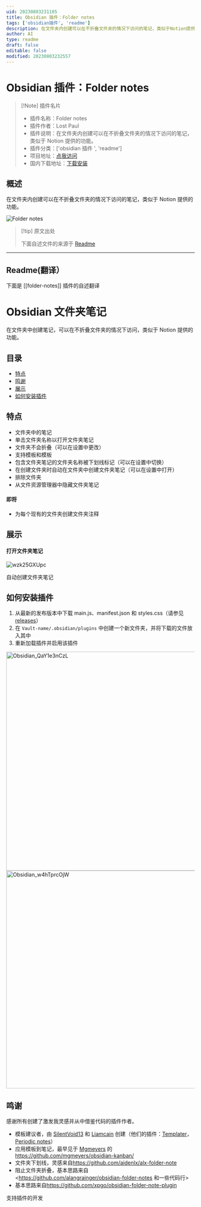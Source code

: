 ```yaml
---
uid: 20230803231105
title: Obsidian 插件：Folder notes
tags: ['obsidian插件', 'readme']
description: 在文件夹内创建可以在不折叠文件夹的情况下访问的笔记，类似于Notion提供的功能。
author: AI
type: readme
draft: false
editable: false
modified: 20230803232557
---
```


# Obsidian 插件：Folder notes

> [!Note] 插件名片
> - 插件名称：Folder notes
> - 插件作者：Lost Paul
> - 插件说明：在文件夹内创建可以在不折叠文件夹的情况下访问的笔记，类似于 Notion 提供的功能。
> - 插件分类：['obsidian 插件 ', 'readme']
> - 项目地址：[点我访问](https://github.com/LostPaul/obsidian-folder-notes)
> - 国内下载地址：[下载安装](https://pkmer.cn/products/plugin/pluginMarket/?folder-notes)

## 概述

在文件夹内创建可以在不折叠文件夹的情况下访问的笔记，类似于 Notion 提供的功能。

![Folder notes](https://cdn.pkmer.cn/covers/folder-notes.gif!pkmer)

> [!tip] 原文出处
>
>下面自述文件的来源于 [Readme](https://ghproxy.net/https://raw.githubusercontent.com/LostPaul/obsidian-folder-notes/main/README.md)
>

---

## Readme(翻译）

下面是 [[folder-notes]] 插件的自述翻译

# Obsidian 文件夹笔记

在文件夹中创建笔记，可以在不折叠文件夹的情况下访问，类似于 Notion 提供的功能。

## 目录

- [特点](#features)
- [鸣谢](#credits)
- [展示](#showcase)
- [如何安装插件](#how-to-install-the-plugin)

## 特点

- 文件夹中的笔记
- 单击文件夹名称以打开文件夹笔记
- 文件夹不会折叠（可以在设置中更改）
- 支持模板和模板
- 包含文件夹笔记的文件夹名称被下划线标记（可以在设置中切换）
- 在创建文件夹时自动在文件夹中创建文件夹笔记（可以在设置中打开）
- 排除文件夹
- 从文件资源管理器中隐藏文件夹笔记

#### 即将

- 为每个现有的文件夹创建文件夹注释

## 展示

#### 打开文件夹笔记

![wzk25GXUpc](https://user-images.githubusercontent.com/70213368/227169041-9bc7552e-c5f5-4001-94d9-b4c80ea88bd1.gif)

自动创建文件夹笔记

## 如何安装插件

1. 从最新的发布版本中下载 main.js、manifest.json 和 styles.css（请参见 [releases](https://github.com/LostPaul/obsidian-folder-notes/releases/)）
2. 在 `Vault-name/.obsidian/plugins` 中创建一个新文件夹，并将下载的文件放入其中
3. 重新加载插件并启用该插件
<img width="585" alt="Obsidian_QaY1e3nCzL" src="https://user-images.githubusercontent.com/70213368/227159411-5a2b0a99-f612-42f2-bc57-4f0a7f97d65e.png">
<img width="582" alt="Obsidian_w4hTprcOjW" src="https://user-images.githubusercontent.com/70213368/227159064-e116ea0c-c249-4750-9b0f-b010e4a6afc5.png">

## 鸣谢

感谢所有创建了激发我灵感并从中借鉴代码的插件作者。

- 模板建议者，由 [SilentVoid13](https://github.com/SilentVoid13) 和 [Liamcain](https://github.com/liamcain) 创建（他们的插件：[Templater](https://github.com/SilentVoid13/Templater/)，[Periodic notes](https://github.com/liamcain/obsidian-periodic-notes)）
- 应用模板到笔记，最早见于 [Mgmeyers](https://github.com/mgmeyers) 的<https://github.com/mgmeyers/obsidian-kanban/>
- 文件夹下划线，灵感来自<https://github.com/aidenlx/alx-folder-note>
- 阻止文件夹折叠，基本思路来自<https://github.com/alangrainger/obsidian-folder-notes 和一些代码行>
- 基本思路来自<https://github.com/xpgo/obsidian-folder-note-plugin>

支持插件的开发
